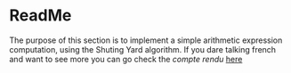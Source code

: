 # ReadMe

The purpose of this section is to implement a simple arithmetic expression computation, using the Shuting Yard algorithm.
If you dare talking french and want to see more you can go check the *compte rendu* [here](CompteRendu/compte_rendu.md)